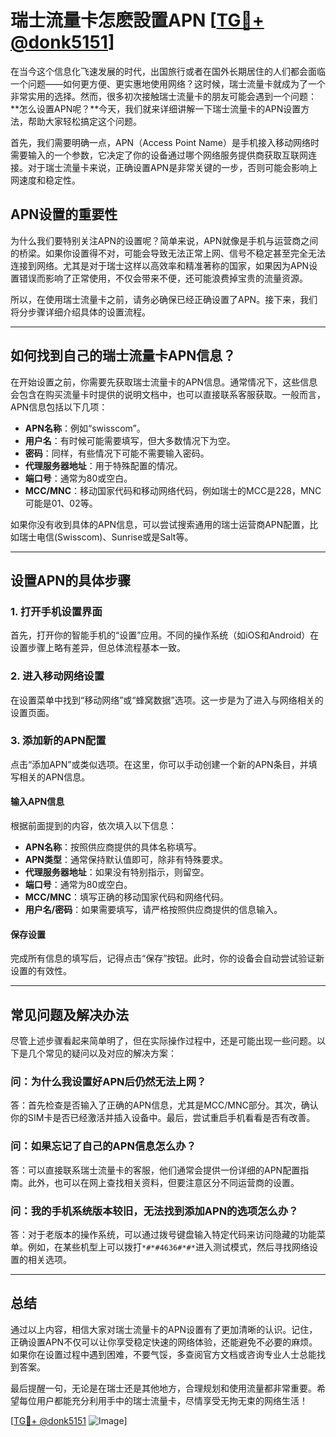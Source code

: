 # 瑞士流量卡怎麽設置APN [[TG💪+ @donk5151](https://t.me/s/donk5151)]

在当今这个信息化飞速发展的时代，出国旅行或者在国外长期居住的人们都会面临一个问题——如何更方便、更实惠地使用网络？这时候，瑞士流量卡就成为了一个非常实用的选择。然而，很多初次接触瑞士流量卡的朋友可能会遇到一个问题：**怎么设置APN呢？**今天，我们就来详细讲解一下瑞士流量卡的APN设置方法，帮助大家轻松搞定这个问题。

首先，我们需要明确一点，APN（Access Point Name）是手机接入移动网络时需要输入的一个参数，它决定了你的设备通过哪个网络服务提供商获取互联网连接。对于瑞士流量卡来说，正确设置APN是非常关键的一步，否则可能会影响上网速度和稳定性。

## APN设置的重要性

为什么我们要特别关注APN的设置呢？简单来说，APN就像是手机与运营商之间的桥梁。如果你设置得不对，可能会导致无法正常上网、信号不稳定甚至完全无法连接到网络。尤其是对于瑞士这样以高效率和精准著称的国家，如果因为APN设置错误而影响了正常使用，不仅会带来不便，还可能浪费掉宝贵的流量资源。

所以，在使用瑞士流量卡之前，请务必确保已经正确设置了APN。接下来，我们将分步骤详细介绍具体的设置流程。

---

## 如何找到自己的瑞士流量卡APN信息？

在开始设置之前，你需要先获取瑞士流量卡的APN信息。通常情况下，这些信息会包含在购买流量卡时提供的说明文档中，也可以直接联系客服获取。一般而言，APN信息包括以下几项：

- **APN名称**：例如“swisscom”。
- **用户名**：有时候可能需要填写，但大多数情况下为空。
- **密码**：同样，有些情况下可能不需要输入密码。
- **代理服务器地址**：用于特殊配置的情况。
- **端口号**：通常为80或空白。
- **MCC/MNC**：移动国家代码和移动网络代码，例如瑞士的MCC是228，MNC可能是01、02等。

如果你没有收到具体的APN信息，可以尝试搜索通用的瑞士运营商APN配置，比如瑞士电信(Swisscom)、Sunrise或是Salt等。

---

## 设置APN的具体步骤

### 1. 打开手机设置界面

首先，打开你的智能手机的“设置”应用。不同的操作系统（如iOS和Android）在设置步骤上略有差异，但总体流程基本一致。

### 2. 进入移动网络设置

在设置菜单中找到“移动网络”或“蜂窝数据”选项。这一步是为了进入与网络相关的设置页面。

### 3. 添加新的APN配置

点击“添加APN”或类似选项。在这里，你可以手动创建一个新的APN条目，并填写相关的APN信息。

#### 输入APN信息

根据前面提到的内容，依次填入以下信息：
- **APN名称**：按照供应商提供的具体名称填写。
- **APN类型**：通常保持默认值即可，除非有特殊要求。
- **代理服务器地址**：如果没有特别指示，则留空。
- **端口号**：通常为80或空白。
- **MCC/MNC**：填写正确的移动国家代码和网络代码。
- **用户名/密码**：如果需要填写，请严格按照供应商提供的信息输入。

#### 保存设置

完成所有信息的填写后，记得点击“保存”按钮。此时，你的设备会自动尝试验证新设置的有效性。

---

## 常见问题及解决办法

尽管上述步骤看起来简单明了，但在实际操作过程中，还是可能出现一些问题。以下是几个常见的疑问以及对应的解决方案：

### 问：为什么我设置好APN后仍然无法上网？
答：首先检查是否输入了正确的APN信息，尤其是MCC/MNC部分。其次，确认你的SIM卡是否已经激活并插入设备中。最后，尝试重启手机看看是否有改善。

### 问：如果忘记了自己的APN信息怎么办？
答：可以直接联系瑞士流量卡的客服，他们通常会提供一份详细的APN配置指南。此外，也可以在网上查找相关资料，但要注意区分不同运营商的设置。

### 问：我的手机系统版本较旧，无法找到添加APN的选项怎么办？
答：对于老版本的操作系统，可以通过拨号键盘输入特定代码来访问隐藏的功能菜单。例如，在某些机型上可以拨打`*#*#4636#*#*`进入测试模式，然后寻找网络设置的相关选项。

---

## 总结

通过以上内容，相信大家对瑞士流量卡的APN设置有了更加清晰的认识。记住，正确设置APN不仅可以让你享受稳定快速的网络体验，还能避免不必要的麻烦。如果你在设置过程中遇到困难，不要气馁，多查阅官方文档或咨询专业人士总能找到答案。

最后提醒一句，无论是在瑞士还是其他地方，合理规划和使用流量都非常重要。希望每位用户都能充分利用手中的瑞士流量卡，尽情享受无拘无束的网络生活！

[[TG💪+ @donk5151](https://t.me/s/donk5151) ![Image](https://i.postimg.cc/rwNCRYN7/Snipaste-2025-04-30-17-27-05.png)]